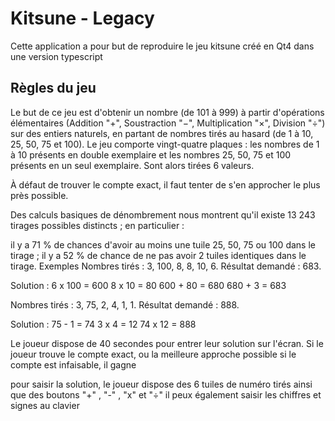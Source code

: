 # Kitsune - Legacy

Cette application a pour but de reproduire le jeu kitsune créé en Qt4 dans une version typescript


## Règles du jeu

Le but de ce jeu est d'obtenir un nombre (de 101 à 999) à partir d'opérations élémentaires (Addition "+", Soustraction "−", Multiplication "×", Division "÷") sur des entiers naturels, en partant de nombres tirés au hasard (de 1 à 10, 25, 50, 75 et 100). 
Le jeu comporte vingt-quatre plaques : les nombres de 1 à 10 présents en double exemplaire et les nombres 25, 50, 75 et 100 présents en un seul exemplaire. Sont alors tirées 6 valeurs.

À défaut de trouver le compte exact, il faut tenter de s'en approcher le plus près possible.

Des calculs basiques de dénombrement nous montrent qu'il existe 13 243 tirages possibles distincts ; en particulier :

il y a 71 % de chances d'avoir au moins une tuile 25, 50, 75 ou 100 dans le tirage ;
il y a 52 % de chance de ne pas avoir 2 tuiles identiques dans le tirage.
Exemples
Nombres tirés : 3, 100, 8, 8, 10, 6.
Résultat demandé : 683.


Solution :
6 x 100 = 600
8 x 10 = 80
600 + 80 = 680
680 + 3 = 683

Nombres tirés : 3, 75, 2, 4, 1, 1.
Résultat demandé : 888.


Solution :
75 - 1 = 74
3 x 4 = 12
74 x 12 = 888

Le joueur dispose de 40 secondes pour entrer leur solution sur l'écran. 
Si le joueur trouve le compte exact, ou la meilleure approche possible si le compte est infaisable, il gagne

pour saisir la solution, le joueur dispose des 6 tuiles de numéro tirés ainsi que des boutons "+" , "-" , "x" et "÷"
il peux également saisir les chiffres et signes au clavier

